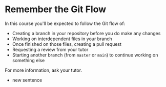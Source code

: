# Remember the Git Flow

In this course you'll be expected to follow the Git flow of:

- Creating a branch in your repository before you do make any changes
- Working on interdependent files in your branch
- Once finished on those files, creating a pull request
- Requesting a review from your tutor
- Starting another branch (from `master` or `main`) to continue working on something else

For more information, ask your tutor.

- new sentence